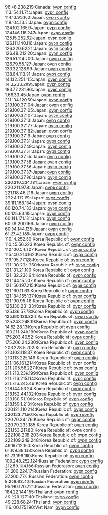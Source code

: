 96.48.238.219:Canada: [ovpn config](vpn/96_48_238_219.ovpn)  
113.154.11.74:Japan: [ovpn config](vpn/113_154_11_74.ovpn)  
114.18.93.166:Japan: [ovpn config](vpn/114_18_93_166.ovpn)  
118.104.13.2:Japan: [ovpn config](vpn/118_104_13_2.ovpn)  
124.102.165.9:Japan: [ovpn config](vpn/124_102_165_9.ovpn)  
124.146.115.247:Japan: [ovpn config](vpn/124_146_115_247.ovpn)  
125.15.252.62:Japan: [ovpn config](vpn/125_15_252_62.ovpn)  
126.111.140.116:Japan: [ovpn config](vpn/126_111_140_116.ovpn)  
126.220.62.21:Japan: [ovpn config](vpn/126_220_62_21.ovpn)  
126.48.212.20:Japan: [ovpn config](vpn/126_48_212_20.ovpn)  
126.51.114.200:Japan: [ovpn config](vpn/126_51_114_200.ovpn)  
126.79.55.127:Japan: [ovpn config](vpn/126_79_55_127.ovpn)  
133.32.128.99:Japan: [ovpn config](vpn/133_32_128_99.ovpn)  
138.64.113.91:Japan: [ovpn config](vpn/138_64_113_91.ovpn)  
14.132.251.115:Japan: [ovpn config](vpn/14_132_251_115.ovpn)  
14.3.233.209:Japan: [ovpn config](vpn/14_3_233_209.ovpn)  
183.77.231.96:Japan: [ovpn config](vpn/183_77_231_96.ovpn)  
1.66.33.45:Japan: [ovpn config](vpn/1_66_33_45.ovpn)  
211.134.120.59:Japan: [ovpn config](vpn/211_134_120_59.ovpn)  
219.100.37.104:Japan: [ovpn config](vpn/219_100_37_104.ovpn)  
219.100.37.105:Japan: [ovpn config](vpn/219_100_37_105.ovpn)  
219.100.37.107:Japan: [ovpn config](vpn/219_100_37_107.ovpn)  
219.100.37.13:Japan: [ovpn config](vpn/219_100_37_13.ovpn)  
219.100.37.177:Japan: [ovpn config](vpn/219_100_37_177.ovpn)  
219.100.37.182:Japan: [ovpn config](vpn/219_100_37_182.ovpn)  
219.100.37.19:Japan: [ovpn config](vpn/219_100_37_19.ovpn)  
219.100.37.31:Japan: [ovpn config](vpn/219_100_37_31.ovpn)  
219.100.37.49:Japan: [ovpn config](vpn/219_100_37_49.ovpn)  
219.100.37.51:Japan: [ovpn config](vpn/219_100_37_51.ovpn)  
219.100.37.55:Japan: [ovpn config](vpn/219_100_37_55.ovpn)  
219.100.37.58:Japan: [ovpn config](vpn/219_100_37_58.ovpn)  
219.100.37.86:Japan: [ovpn config](vpn/219_100_37_86.ovpn)  
219.100.37.87:Japan: [ovpn config](vpn/219_100_37_87.ovpn)  
219.100.37.96:Japan: [ovpn config](vpn/219_100_37_96.ovpn)  
220.210.234.181:Japan: [ovpn config](vpn/220_210_234_181.ovpn)  
220.211.97.8:Japan: [ovpn config](vpn/220_211_97_8.ovpn)  
221.118.46.216:Japan: [ovpn config](vpn/221_118_46_216.ovpn)  
222.4.112.69:Japan: [ovpn config](vpn/222_4_112_69.ovpn)  
39.111.168.184:Japan: [ovpn config](vpn/39_111_168_184.ovpn)  
60.120.74.183:Japan: [ovpn config](vpn/60_120_74_183.ovpn)  
60.125.63.115:Japan: [ovpn config](vpn/60_125_63_115.ovpn)  
60.141.171.131:Japan: [ovpn config](vpn/60_141_171_131.ovpn)  
60.39.200.166:Japan: [ovpn config](vpn/60_39_200_166.ovpn)  
60.94.144.135:Japan: [ovpn config](vpn/60_94_144_135.ovpn)  
61.27.42.185:Japan: [ovpn config](vpn/61_27_42_185.ovpn)  
110.14.252.60:Korea Republic of: [ovpn config](vpn/110_14_252_60.ovpn)  
110.45.56.223:Korea Republic of: [ovpn config](vpn/110_45_56_223.ovpn)  
112.166.54.227:Korea Republic of: [ovpn config](vpn/112_166_54_227.ovpn)  
115.140.214.162:Korea Republic of: [ovpn config](vpn/115_140_214_162.ovpn)  
119.195.77.128:Korea Republic of: [ovpn config](vpn/119_195_77_128.ovpn)  
121.130.224.250:Korea Republic of: [ovpn config](vpn/121_130_224_250.ovpn)  
121.131.21.100:Korea Republic of: [ovpn config](vpn/121_131_21_100.ovpn)  
121.132.236.64:Korea Republic of: [ovpn config](vpn/121_132_236_64.ovpn)  
121.144.15.207:Korea Republic of: [ovpn config](vpn/121_144_15_207.ovpn)  
121.156.197.215:Korea Republic of: [ovpn config](vpn/121_156_197_215.ovpn)  
121.160.11.63:Korea Republic of: [ovpn config](vpn/121_160_11_63.ovpn)  
121.184.155.137:Korea Republic of: [ovpn config](vpn/121_184_155_137.ovpn)  
121.190.95.48:Korea Republic of: [ovpn config](vpn/121_190_95_48.ovpn)  
125.130.231.33:Korea Republic of: [ovpn config](vpn/125_130_231_33.ovpn)  
125.136.57.78:Korea Republic of: [ovpn config](vpn/125_136_57_78.ovpn)  
125.180.129.224:Korea Republic of: [ovpn config](vpn/125_180_129_224.ovpn)  
125.243.248.19:Korea Republic of: [ovpn config](vpn/125_243_248_19.ovpn)  
14.52.28.13:Korea Republic of: [ovpn config](vpn/14_52_28_13.ovpn)  
169.211.249.189:Korea Republic of: [ovpn config](vpn/169_211_249_189.ovpn)  
175.203.40.52:Korea Republic of: [ovpn config](vpn/175_203_40_52.ovpn)  
175.206.24.230:Korea Republic of: [ovpn config](vpn/175_206_24_230.ovpn)  
203.228.5.202:Korea Republic of: [ovpn config](vpn/203_228_5_202.ovpn)  
210.103.118.37:Korea Republic of: [ovpn config](vpn/210_103_118_37.ovpn)  
210.113.225.149:Korea Republic of: [ovpn config](vpn/210_113_225_149.ovpn)  
211.106.161.214:Korea Republic of: [ovpn config](vpn/211_106_161_214.ovpn)  
211.205.56.227:Korea Republic of: [ovpn config](vpn/211_205_56_227.ovpn)  
211.210.236.199:Korea Republic of: [ovpn config](vpn/211_210_236_199.ovpn)  
211.216.215.114:Korea Republic of: [ovpn config](vpn/211_216_215_114.ovpn)  
211.216.245.49:Korea Republic of: [ovpn config](vpn/211_216_245_49.ovpn)  
218.144.53.24:Korea Republic of: [ovpn config](vpn/218_144_53_24.ovpn)  
218.152.44.132:Korea Republic of: [ovpn config](vpn/218_152_44_132.ovpn)  
218.158.51.10:Korea Republic of: [ovpn config](vpn/218_158_51_10.ovpn)  
218.159.1.213:Korea Republic of: [ovpn config](vpn/218_159_1_213.ovpn)  
220.121.110.214:Korea Republic of: [ovpn config](vpn/220_121_110_214.ovpn)  
220.123.71.50:Korea Republic of: [ovpn config](vpn/220_123_71_50.ovpn)  
220.70.34.176:Korea Republic of: [ovpn config](vpn/220_70_34_176.ovpn)  
220.79.233.185:Korea Republic of: [ovpn config](vpn/220_79_233_185.ovpn)  
221.153.217.80:Korea Republic of: [ovpn config](vpn/221_153_217_80.ovpn)  
222.108.208.203:Korea Republic of: [ovpn config](vpn/222_108_208_203.ovpn)  
222.109.249.248:Korea Republic of: [ovpn config](vpn/222_109_249_248.ovpn)  
49.167.12.160:Korea Republic of: [ovpn config](vpn/49_167_12_160.ovpn)  
61.109.38.138:Korea Republic of: [ovpn config](vpn/61_109_38_138.ovpn)  
61.73.196.160:Korea Republic of: [ovpn config](vpn/61_73_196_160.ovpn)  
109.248.252.124:Russian Federation: [ovpn config](vpn/109_248_252_124.ovpn)  
212.59.104.166:Russian Federation: [ovpn config](vpn/212_59_104_166.ovpn)  
31.200.224.17:Russian Federation: [ovpn config](vpn/31_200_224_17.ovpn)  
37.200.77.6:Russian Federation: [ovpn config](vpn/37_200_77_6.ovpn)  
5.206.63.40:Russian Federation: [ovpn config](vpn/5_206_63_40.ovpn)  
95.190.120.221:Russian Federation: [ovpn config](vpn/95_190_120_221.ovpn)  
184.22.144.155:Thailand: [ovpn config](vpn/184_22_144_155.ovpn)  
49.228.127.140:Thailand: [ovpn config](vpn/49_228_127_140.ovpn)  
49.228.68.24:Thailand: [ovpn config](vpn/49_228_68_24.ovpn)  
116.100.175.190:Viet Nam: [ovpn config](vpn/116_100_175_190.ovpn)  
